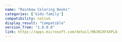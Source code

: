 ```yaml
---
name: "Rainbow Coloring Books"
categories: ['kids-family']
compatibility: native
display_result: "Compatible"
version_from: "1.0.0.0"
link: https://apps.microsoft.com/detail/9NJN1XF4XPL8
---
```

